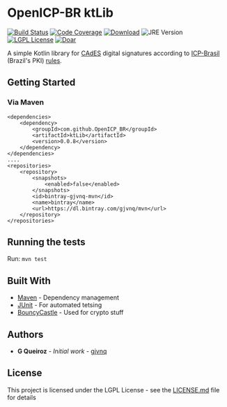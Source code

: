 # OpenICP-BR ktLib

[![Build Status](https://travis-ci.com/OpenICP-BR/ktLib.svg?branch=master)](https://travis-ci.com/OpenICP-BR/ktLib)
[![Code Coverage](https://codecov.io/gh/OpenICP-BR/ktLib/branch/master/graph/badge.svg)](https://codecov.io/gh/OpenICP-BR/ktLib)
[![Download](https://api.bintray.com/packages/gjvnq/mvn/ktLib/images/download.svg)](https://bintray.com/gjvnq/mvn/ktLib/_latestVersion)
![JRE Version](https://img.shields.io/badge/jre-10-lightgrey.svg)
[![LGPL License](https://img.shields.io/badge/license-LGPL-green.svg)](https://www.gnu.org/licenses/lgpl-3.0.en.html)
[![Doar](https://www.paypalobjects.com/en_US/i/btn/btn_donate_SM.gif)](https://www.paypal.com/cgi-bin/webscr?cmd=_s-xclick&hosted_button_id=M5A72UW7FF87W)

A simple Kotlin library for [CAdES](https://en.wikipedia.org/wiki/CAdES_(computing)) digital signatures according to [ICP-Brasil](https://www.iti.gov.br) (Brazil's PKI) [rules](https://www.iti.gov.br/legislacao/61-legislacao/504-documentos-principais).

## Getting Started

### Via Maven

```
<dependencies>
    <dependency>
        <groupId>com.github.OpenICP_BR</groupId>
        <artifactId>ktLib</artifactId>
        <version>0.0.8</version>
    </dependency>
</dependencies>
....
<repositories>
    <repository>
        <snapshots>
            <enabled>false</enabled>
        </snapshots>
        <id>bintray-gjvnq-mvn</id>
        <name>bintray</name>
        <url>https://dl.bintray.com/gjvnq/mvn</url>
    </repository>
</repositories>
```

## Running the tests

Run: `mvn test`

## Built With

* [Maven](https://maven.apache.org/) - Dependency management
* [JUnit](https://junit.org/junit5/) - For automated tetsing
* [BouncyCastle](https://www.bouncycastle.org/) - Used for crypto stuff

<!--## Contributing

Publish maven repo: `mvn clean deploy`

Please read [CONTRIBUTING.md](https://gist.github.com/PurpleBooth/b24679402957c63ec426) for details on our code of 
conduct, and the process for submitting pull requests to us.-->


## Authors

* **G Queiroz** - *Initial work* - [gjvnq](https://github.com/gjvnq)

<!--See also the list of [contributors](https://github.com/your/project/contributors) who participated in this 
project.-->

## License

This project is licensed under the LGPL License - see the [LICENSE.md](LICENSE.md) file for details

<!--
## Acknowledgments

* Hat tip to anyone whose code was used
* Inspiration
* etc
-->